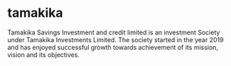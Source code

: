 # tamakika
Tamakika Savings Investment and credit limited is an     investment Society under Tamakika Investments Limited.     The society started in the year 2019 and has enjoyed     successful growth towards achievement of its mission, vision     and its objectives.
